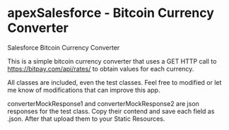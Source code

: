 # apexSalesforce - Bitcoin Currency Converter
Salesforce Bitcoin Currency Converter

This is a simple bitcoin currency converter that uses a GET HTTP call to https://bitpay.com/api/rates/ to obtain values for each currency. 

All classes are included, even the test classes. Feel free to modified or let me know of modifications that can improve this app. 

converterMockResponse1 and converterMockResponse2 are json responses for the test class. 
Copy their contend and save each field as .json. After that upload them to your Static Resources.
